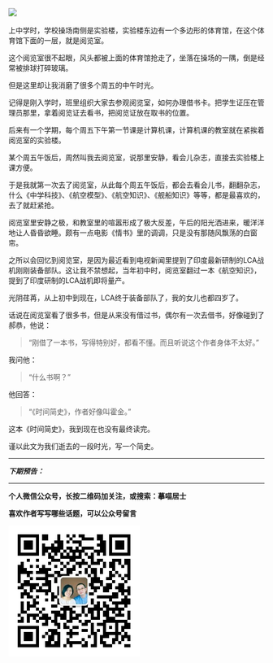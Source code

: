 ![](http://upload-images.jianshu.io/upload_images/51001-6422c011312f0316.jpg)

上中学时，学校操场南侧是实验楼，实验楼东边有一个多边形的体育馆，在这个体育馆下面的一层，就是阅览室。

这个阅览室很不起眼，风头都被上面的体育馆抢走了，坐落在操场的一隅，倒是经常被排球打碎玻璃。

但是这里却让我消磨了很多个周五的中午时光。

记得是刚入学时，班里组织大家去参观阅览室，如何办理借书卡。把学生证压在管理员那里，拿着阅览证去看书，把阅览证放在取书的位置。

后来有一个学期，每个周五下午第一节课是计算机课，计算机课的教室就在紧挨着阅览室的实验楼。

某个周五午饭后，周然叫我去阅览室，说那里安静，看会儿杂志，直接去实验楼上课方便。

于是我就第一次去了阅览室，从此每个周五午饭后，都会去看会儿书，翻翻杂志，什么《中学科技》、《航空模型》、《航空知识》、《舰船知识》等等，都是最喜欢的，去了就赶紧抢。

阅览室里安静之极，和教室里的喧嚣形成了极大反差，午后的阳光洒进来，暖洋洋地让人昏昏欲睡。颇有一点电影《情书》里的调调，只是没有那随风飘荡的白窗帘。

之所以会回忆到阅览室，是因为最近看到电视新闻里提到了印度最新研制的LCA战机刚刚装备部队。这让我不禁想起，当年初中时，阅览室翻过一本《航空知识》，提到了印度研制的LCA战机即将量产。

光阴荏苒，从上初中到现在，LCA终于装备部队了，我的女儿也都四岁了。

话说在阅览室看了很多书，但是从来没有借过书，偶尔有一次去借书，好像碰到了郝恭，他说：

>“刚借了一本书，写得特别好，都看不懂。而且听说这个作者身体不太好。”

我问他：

>“什么书啊？”

他回答：

>“《时间简史》，作者好像叫霍金。”

这本《时间简史》，我到现在也没有最终读完。

谨以此文为我们逝去的一段时光，写一个简史。

***

***下期预告：***

***


**个人微信公众号，长按二维码加关注，或搜索：摹喵居士**

**喜欢作者写写哪些话题，可以公众号留言**

![](https://github.com/jiluofu/jiluofu.github.com/raw/master/momiaojushi/static/qrcode.jpg)